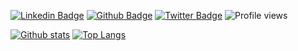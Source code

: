 [![Linkedin Badge](https://img.shields.io/badge/-AronMav-0072b1?style=flat&logo=Linkedin&logoColor=white&link=https://www.linkedin.com/in/AronMav/)](https://www.linkedin.com/in/AronMav/) [![Github Badge](https://img.shields.io/badge/-AronMav-grey?style=flat&logo=github&logoColor=white&link=https://github.com/AronMav/)](https://www.github.com/AronMav/) [![Twitter Badge](https://img.shields.io/badge/-AronMav-00acee?style=flat&logo=twitter&logoColor=white&link=https://twitter.com/AronMav/)](https://www.twitter.com/AronMav/)
![Profile views](https://gpvc.arturio.dev/AronMav)  

[![Github stats](https://github-readme-stats.vercel.app/api?username=AronMav&show_icons=true&include_all_commits=true&theme=gruvbox)](https://github.com/AronMav/github-readme-stats)
[![Top Langs](https://github-readme-stats.vercel.app/api/top-langs/?username=AronMav&layout=compact&theme=gruvbox)](https://github.com/AronMav/github-readme-stats)

